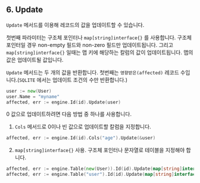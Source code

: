 ## 6. Update

`Update` 메서드를 이용해 레코드의 값을 업데이트할 수 있습니다. 

첫번째 파라미터는 구조체 포인터나 `map[string]interface{}` 를 사용합니다. 구조체 포인터일 경우 non-empty 필드와 non-zero 필드만 업데이트됩니다. 그리고 `map[string]interface{}` 일때는 맵 키에 해당하는 칼럼의 값이 업데이트됩니다. 맵의 값은 업데이트될 값입니다.
	
`Update` 메서드는 두 개의 값을 반환합니다. 첫번째는 `영향받은(affected)` 레코드 수입니다.(`SQLITE` 에서는 업데이트 조건의 수만 반환합니다.)


```Go
user := new(User)
user.Name = "myname"
affected, err := engine.Id(id).Update(user)
```

0 값으로 업데이트하려면 다음 방법 중 하나를 사용합니다.

1. `Cols` 메서드로 0이나 빈 값으로 업데이트할 칼럼을 지정합니다.

```Go
affected, err := engine.Id(id).Cols("age").Update(&user)
```

2. `map[string]interface{}` 사용. 구조체 포인터나 문자열로 테이블을 지정해야 합니다.

```Go
affected, err := engine.Table(new(User)).Id(id).Update(map[string]interface{}{"age":0})
affected, err := engine.Table("user").Id(id).Update(map[string]interface{}{"age":0})
```
